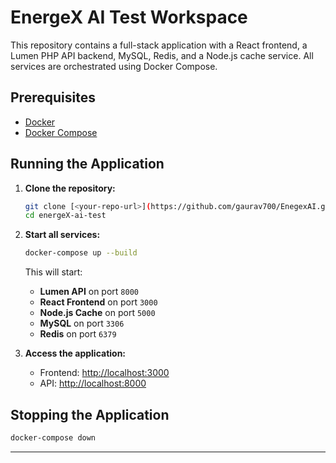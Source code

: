 # EnergeX AI Test Workspace

This repository contains a full-stack application with a React frontend, a Lumen PHP API backend, MySQL, Redis, and a Node.js cache service. All services are orchestrated using Docker Compose.

## Prerequisites

- [Docker](https://www.docker.com/get-started)
- [Docker Compose](https://docs.docker.com/compose/install/)

## Running the Application

1. **Clone the repository:**
   ```sh
   git clone [<your-repo-url>](https://github.com/gaurav700/EnegexAI.git)
   cd energeX-ai-test
   ```

2. **Start all services:**
   ```sh
   docker-compose up --build
   ```

   This will start:
   - **Lumen API** on port `8000`
   - **React Frontend** on port `3000`
   - **Node.js Cache** on port `5000`
   - **MySQL** on port `3306`
   - **Redis** on port `6379`

3. **Access the application:**
   - Frontend: [http://localhost:3000](http://localhost:3000)
   - API: [http://localhost:8000](http://localhost:8000)


## Stopping the Application

```sh
docker-compose down
```

---
